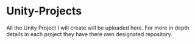 # Unity-Projects
All the Unity Project I will create will be uploaded here. For more in depth details in each project they have there own designated repository.
